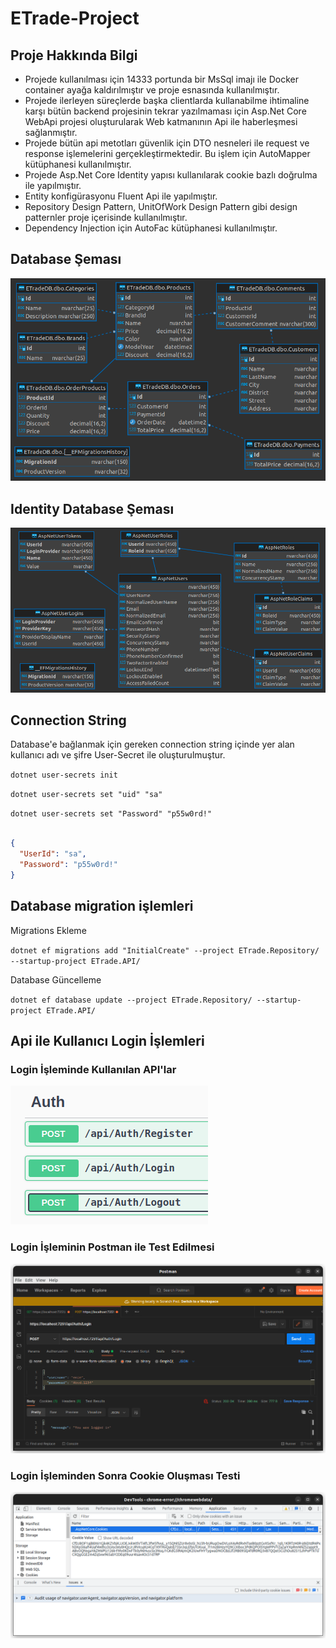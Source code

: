 # ETrade-Project

## Proje Hakkında Bilgi

* Projede kullanılması için 14333 portunda bir MsSql imajı ile Docker container ayağa kaldırılmıştır ve proje esnasında kullanılmıştır.
* Projede ilerleyen süreçlerde başka clientlarda kullanabilme ihtimaline karşı bütün backend projesinin tekrar yazılmaması için Asp.Net Core WebApi projesi oluşturularak Web katmanının Api ile haberleşmesi sağlanmıştır.
* Projede bütün api metotları güvenlik için DTO nesneleri ile request ve response işlemelerini gerçekleştirmektedir. Bu işlem için AutoMapper kütüphanesi kullanılmıştır.
* Projede Asp.Net Core Identity yapısı kullanılarak cookie bazlı doğrulma ile yapılmıştır.
* Entity konfigürasyonu Fluent Api ile yapılmıştır.
* Repository Design Pattern, UnitOfWork Design Pattern gibi design patternler proje içerisinde kullanılmıştır.
* Dependency Injection için AutoFac kütüphanesi kullanılmıştır.

## Database Şeması

![](ETrade-Project/shema.png)

## Identity Database Şeması

![](ETrade-Project/Identity.png)

## Connection String

Database'e bağlanmak için gereken connection string içinde yer alan kullanıcı adı ve şifre User-Secret ile oluşturulmuştur.

`dotnet user-secrets init`

`dotnet user-secrets set "uid" "sa"`

`dotnet user-secrets set "Password" "p55w0rd!"`

```json

{
  "UserId": "sa",
  "Password": "p55w0rd!"
}

```

## Database migration işlemleri

Migrations Ekleme

`dotnet ef migrations add "InitialCreate" --project ETrade.Repository/ --startup-project ETrade.API/`

Database Güncelleme

`dotnet ef database update --project ETrade.Repository/ --startup-project ETrade.API/`

## Api ile Kullanıcı Login İşlemleri

### Login İşleminde Kullanılan API'lar

![](ETrade-Project/Screenshot%20from%202022-06-19%2011-31-56.png)


### Login İşleminin Postman ile Test Edilmesi

![](ETrade-Project/Screenshot%20from%202022-06-19%2011-13-31.png)

### Login İşleminden Sonra Cookie Oluşması Testi

![](ETrade-Project/Screenshot%20from%202022-06-19%2011-19-20.png)

